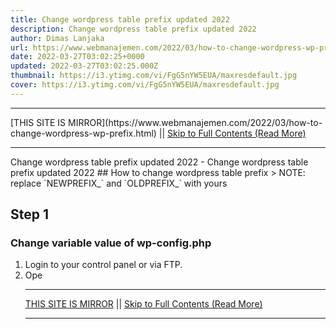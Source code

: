 ```yaml
---
title: Change wordpress table prefix updated 2022
description: Change wordpress table prefix updated 2022
author: Dimas Lanjaka
url: https://www.webmanajemen.com/2022/03/how-to-change-wordpress-wp-prefix.html
date: 2022-03-27T03:02:25+0000
updated: 2022-03-27T03:02:25.000Z
thumbnail: https://i3.ytimg.com/vi/FgG5nYW5EUA/maxresdefault.jpg
cover: https://i3.ytimg.com/vi/FgG5nYW5EUA/maxresdefault.jpg
---
```


<hr/> [THIS SITE IS MIRROR](https://www.webmanajemen.com/2022/03/how-to-change-wordpress-wp-prefix.html) || <a href="https://www.webmanajemen.com/2022/03/how-to-change-wordpress-wp-prefix.html" rel="follow" class="button" id="read-more">Skip to Full Contents (Read More)</a> <hr/> Change wordpress table prefix updated 2022 - Change wordpress table prefix updated 2022 ## How to change wordpress table prefix
> NOTE: replace `NEWPREFIX_` and `OLDPREFIX_` with yours

## Step 1
### Change variable value of wp-config.php
1. Login to your control panel or via FTP.
2. Ope <hr/> [THIS SITE IS MIRROR](https://www.webmanajemen.com/2022/03/how-to-change-wordpress-wp-prefix.html) || <a href="https://www.webmanajemen.com/2022/03/how-to-change-wordpress-wp-prefix.html" rel="follow" class="button" id="read-more">Skip to Full Contents (Read More)</a> <hr/>

<script>
    if (location.host.includes('dimaslanjaka12')) {
      location.replace('https://www.webmanajemen.com/2022/03/how-to-change-wordpress-wp-prefix.html');
    }
  </script>